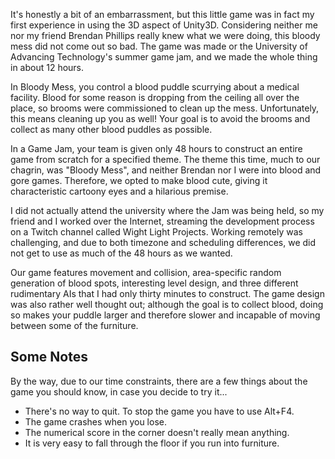 It's honestly a bit of an embarrassment, but this little game was in fact my first experience in using the 3D aspect of Unity3D. Considering neither me nor my friend Brendan Phillips really knew what we were doing, this bloody mess did not come out so bad. The game was made or the University of Advancing Technology's summer game jam, and we made the whole thing in about 12 hours.

In Bloody Mess, you control a blood puddle scurrying about a medical facility. Blood for some reason is dropping from the ceiling all over the place, so brooms were commissioned to clean up the mess. Unfortunately, this means cleaning up you as well! Your goal is to avoid the brooms and collect as many other blood puddles as possible.

In a Game Jam, your team is given only 48 hours to construct an entire game from scratch for a specified theme. The theme this time, much to our chagrin, was "Bloody Mess", and neither Brendan nor I were into blood and gore games. Therefore, we opted to make blood cute, giving it characteristic cartoony eyes and a hilarious premise.

I did not actually attend the university where the Jam was being held, so my friend and I worked over the Internet, streaming the development process on a Twitch channel called Wight Light Projects. Working remotely was challenging, and due to both timezone and scheduling differences, we did not get to use as much of the 48 hours as we wanted.

Our game features movement and collision, area-specific random generation of blood spots, interesting level design, and three different rudimentary AIs that I had only thirty minutes to construct. The game design was also rather well thought out; although the goal is to collect blood, doing so makes your puddle larger and therefore slower and incapable of moving between some of the furniture.

## Some Notes

By the way, due to our time constraints, there are a few things about the game you should know, in case you decide to try it...

* There's no way to quit. To stop the game you have to use Alt+F4.
* The game crashes when you lose.
* The numerical score in the corner doesn't really mean anything.
* It is very easy to fall through the floor if you run into furniture.
